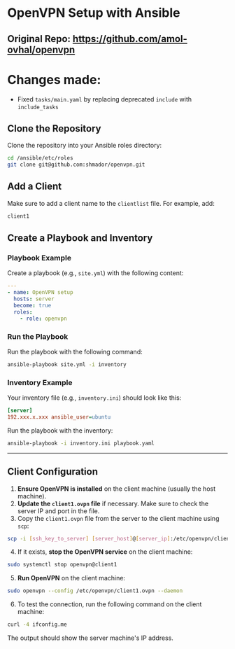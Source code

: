 # OpenVPN Setup with Ansible

## Original Repo: https://github.com/amol-ovhal/openvpn

# Changes made:

- Fixed `tasks/main.yaml` by replacing deprecated `include` with `include_tasks`

## Clone the Repository

Clone the repository into your Ansible roles directory:

```bash
cd /ansible/etc/roles
git clone git@github.com:shmador/openvpn.git
```

## Add a Client

Make sure to add a client name to the `clientlist` file. For example, add:

```bash
client1
```

## Create a Playbook and Inventory

### Playbook Example

Create a playbook (e.g., `site.yml`) with the following content:

```yaml
---
- name: OpenVPN setup
  hosts: server
  become: true
  roles:
    - role: openvpn
```

### Run the Playbook

Run the playbook with the following command:

```bash
ansible-playbook site.yml -i inventory
```

### Inventory Example

Your inventory file (e.g., `inventory.ini`) should look like this:

```ini
[server]
192.xxx.x.xxx ansible_user=ubuntu
```

Run the playbook with the inventory:

```bash
ansible-playbook -i inventory.ini playbook.yaml
```

---

## Client Configuration

1. **Ensure OpenVPN is installed** on the client machine (usually the host machine).
2. **Update the `client1.ovpn` file** if necessary. Make sure to check the server IP and port in the file.
3. Copy the `client1.ovpn` file from the server to the client machine using `scp`:

```bash
scp -i [ssh_key_to_server] [server_host]@[server_ip]:/etc/openvpn/client1.ovpn /etc/openvpn/client1.ovpn
```

4. If it exists, **stop the OpenVPN service** on the client machine:

```bash
sudo systemctl stop openvpn@client1
```

5. **Run OpenVPN** on the client machine:

```bash
sudo openvpn --config /etc/openvpn/client1.ovpn --daemon
```

6. To test the connection, run the following command on the client machine:

```bash
curl -4 ifconfig.me
```

The output should show the server machine's IP address.
